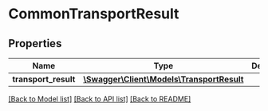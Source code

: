 # CommonTransportResult

## Properties

Name | Type | Description | Notes
------------ | ------------- | ------------- | -------------
**transport_result** | [**\Swagger\Client\Models\TransportResult**](TransportResult.md) |  | [optional]

[[Back to Model list]](../../README.md#documentation-for-models) [[Back to API list]](../../README.md#documentation-for-api-endpoints) [[Back to README]](../../README.md)

